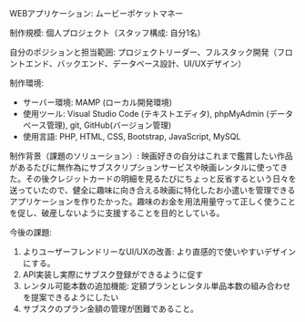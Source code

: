 WEBアプリケーション: ムービーポケットマネー

制作規模: 個人プロジェクト（スタッフ構成: 自分1名）

自分のポジションと担当範囲: プロジェクトリーダー、フルスタック開発（フロントエンド、バックエンド、データベース設計、UI/UXデザイン）

制作環境:
- サーバー環境: MAMP (ローカル開発環境)
- 使用ツール: Visual Studio Code (テキストエディタ), phpMyAdmin (データベース管理), git, GitHub(バージョン管理)
- 使用言語: PHP, HTML, CSS, Bootstrap, JavaScript, MySQL

制作背景（課題のソリューション）:
映画好きの自分はこれまで鑑賞したい作品があるたびに無作為にサブスクリプションサービスや映画レンタルに使ってきた。その後クレジットカードの明細を見るたびにちょっと反省するという日々を送っていたので、健全に趣味に向き合える映画に特化したお小遣いを管理できるアプリケーションを作りたかった。趣味のお金を用法用量守って正しく使うことを促し、破産しないように支援することを目的としている。

今後の課題:
1. よりユーザーフレンドリーなUI/UXの改善: より直感的で使いやすいデザインにする。
2. API実装し実際にサブスク登録ができるように促す
3. レンタル可能本数の追加機能: 定額プランとレンタル単品本数の組み合わせを提案できるようにしたい
4. サブスクのプラン金額の管理が困難であること。